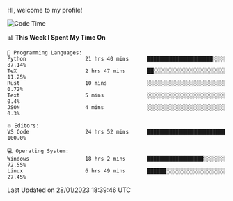 HI, welcome to my profile!
<!--START_SECTION:waka-->
![Code Time](http://img.shields.io/badge/Code%20Time-419%20hrs%2026%20mins-blue)

📊 **This Week I Spent My Time On** 

```text
💬 Programming Languages: 
Python                   21 hrs 40 mins      █████████████████████░░░░   87.14% 
TeX                      2 hrs 47 mins       ██░░░░░░░░░░░░░░░░░░░░░░░   11.25% 
Rust                     10 mins             ░░░░░░░░░░░░░░░░░░░░░░░░░   0.72% 
Text                     5 mins              ░░░░░░░░░░░░░░░░░░░░░░░░░   0.4% 
JSON                     4 mins              ░░░░░░░░░░░░░░░░░░░░░░░░░   0.3%

🔥 Editors: 
VS Code                  24 hrs 52 mins      █████████████████████████   100.0%

💻 Operating System: 
Windows                  18 hrs 2 mins       ██████████████████░░░░░░░   72.55% 
Linux                    6 hrs 49 mins       ██████░░░░░░░░░░░░░░░░░░░   27.45%

```


 Last Updated on 28/01/2023 18:39:46 UTC
<!--END_SECTION:waka-->
